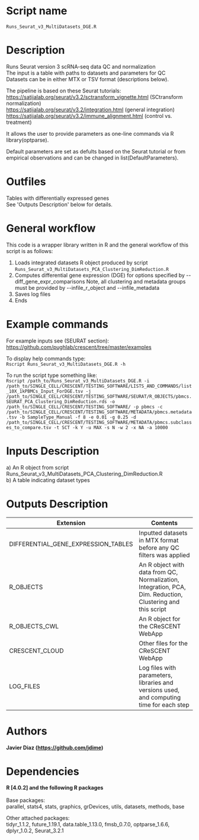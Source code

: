 Script name
================
`Runs_Seurat_v3_MultiDatasets_DGE.R`

Description
================
Runs Seurat version 3 scRNA-seq data QC and normalization<br />
The input is a table with paths to datasets and parameters for QC<br />
Datasets can be in either MTX or TSV format (descriptions below).

The pipeline is based on these Seurat tutorials:<br />
https://satijalab.org/seurat/v3.2/sctransform_vignette.html (SCtransform normalization)<br />
https://satijalab.org/seurat/v3.2/integration.html (general integration)<br />
https://satijalab.org/seurat/v3.2/immune_alignment.html (control vs. treatment)<br />

It allows the user to provide parameters as one-line commands via R library(optparse).

Default parameters are set as defults based on the Seurat tutorial or from empirical observations and can be changed in list(DefaultParameters).<br />

Outfiles
================
Tables with differentially expressed genes<br />
See 'Outputs Description' below for details.

General workflow
================
This code is a wrapper library written in R and the general workflow of this script is as follows:
  1. Loads integrated datasets R object produced by script `Runs_Seurat_v3_MultiDatasets_PCA_Clustering_DimReduction.R`
  2. Computes differential gene expression (DGE) for options specified by --diff_gene_expr_comparisons
     Note, all clustering and metadata groups must be provided by --infile_r_object and --infile_metadata
  3. Saves log files
  5. Ends

Example commands
================
For example inputs see (SEURAT section): <br />
https://github.com/pughlab/crescent/tree/master/examples <br />

To display help commands type: <br />
`Rscript Runs_Seurat_v3_MultiDatasets_DGE.R -h`

To run the script type something like:<br />
`Rscript /path_to/Runs_Seurat_v3_MultiDatasets_DGE.R -i /path_to/SINGLE_CELL/CRESCENT/TESTING_SOFTWARE/LISTS_AND_COMMANDS/list_10X_1kPBMCs_Input_ForDGE.tsv -j /path_to/SINGLE_CELL/CRESCENT/TESTING_SOFTWARE/SEURAT/R_OBJECTS/pbmcs.SEURAT_PCA_Clustering_DimReduction.rds -o /path_to/SINGLE_CELL/CRESCENT/TESTING_SOFTWARE/ -p pbmcs -c /path_to/SINGLE_CELL/CRESCENT/TESTING_SOFTWARE/METADATA/pbmcs.metadata.tsv -b SampleType_Manual -f 8 -e 0.01 -g 0.25 -d /path_to/SINGLE_CELL/CRESCENT/TESTING_SOFTWARE/METADATA/pbmcs.subclasses_to_compare.tsv -t SCT -k Y -u MAX -s N -w 2 -x NA -a 10000`

Inputs Description
================
a) An R object from script Runs_Seurat_v3_MultiDatasets_PCA_Clustering_DimReduction.R<br />
b) A table indicating dataset types

Outputs Description
================
|               Extension                  |                        Contents                        |
| --------------------------------------   |  ----------------------------------------------------- |
| DIFFERENTIAL_GENE_EXPRESSION_TABLES      | Inputted datasets in MTX format before any QC filters was applied |
| R_OBJECTS				   | An R object with data from QC, Normalization, Integration, PCA, Dim. Reduction, Clustering and this script |
| R_OBJECTS_CWL				   | An R object for the CReSCENT WebApp |
| CRESCENT_CLOUD			   | Other files for the CReSCENT WebApp |
| LOG_FILES				   | Log files with parameters, libraries and versions used, and computing time for each step |

Authors
================

**Javier Diaz (https://github.com/jdime)**

Dependencies
================

**R [4.0.2] and the following R packages** <br /><br />
Base packages:<br />
parallel, stats4, stats, graphics, grDevices, utils, datasets, methods, base

Other attached packages:<br />
tidyr_1.1.2, future_1.19.1, data.table_1.13.0, fmsb_0.7.0, 
optparse_1.6.6, dplyr_1.0.2, Seurat_3.2.1
